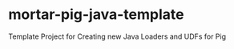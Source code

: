 mortar-pig-java-template
========================

Template Project for Creating new Java Loaders and UDFs for Pig